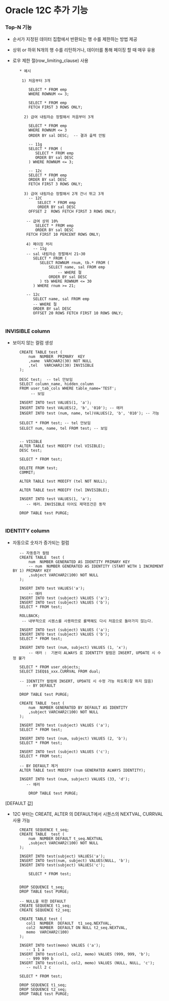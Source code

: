 # Oracle 12C 추가 기능 

### Top-N 기능
 - 순서가 지정된 데이터 집합에서 반환되는 행 수를 제한하는 방법 제공 
 - 상위 or 하위 N개의 행 수를 리턴하거나, 데이터를 통해 페이징 할 때 매우 유용
 - 로우 제한 절(row_limiting_clause) 사용 
  
		  * 예시 
		  
		   1) 처음부터 3개 
		   
			  SELECT * FROM emp
			  WHERE ROWNUM <= 3;

			  SELECT * FROM emp
			  FETCH FIRST 3 ROWS ONLY;     

		    2) 급여 내림차순 정렬해서 처음부터 3개

			  SELECT * FROM emp
			  WHERE ROWNUM <= 3
			  ORDER BY sal DESC;  -- 결과 출력 안됨

			  -- 11g
			  SELECT * FROM (
			     SELECT * FROM emp
			     ORDER BY sal DESC
			  ) WHERE ROWNUM <= 3;

			  -- 12c
			  SELECT * FROM emp
			  ORDER BY sal DESC
			  FETCH FIRST 3 ROWS ONLY;

		    3) 급여 내림차순 정렬해서 2개 건너 뛰고 3개
			  -- 12C
		          SELECT * FROM emp
		          ORDER BY sal DESC
			  OFFSET 2  ROWS FETCH FIRST 3 ROWS ONLY;

			 -- 급여 상위 10%
		         SELECT * FROM emp
		         ORDER BY sal DESC
			 FETCH FIRST 10 PERCENT ROWS ONLY;

		     4) 페이징 처리 
		        -- 11g 
			 -- sal 내림차순 정렬해서 21~30
			    SELECT * FROM (
			       SELECT ROWNUM rnum, tb.* FROM (
				       SELECT name, sal FROM emp
			  	    	   -- WHERE 절
					   ORDER BY sal DESC
				   ) tb WHERE ROWNUM <= 30
			    ) WHERE rnum >= 21;

			 -- 12c
			    SELECT name, sal FROM emp
			    -- WHERE 절
			    ORDER BY sal DESC
			    OFFSET 20 ROWS FETCH FIRST 10 ROWS ONLY;

#
### INVISIBLE column
 - 보이지 않는 컬럼 생성 

		  CREATE TABLE test (
		      num  NUMBER  PRIMARY  KEY
			  ,name  VARCHAR2(30) NOT NULL
			  ,tel   VARCHAR2(30) INVISIBLE
		  );

		  DESC test;  -- tel 안보임
		  SELECT column_name, hidden_column
		  FROM user_tab_cols WHERE table_name='TEST';
			   -- 보임

		  INSERT INTO test VALUES(1, 'a');
		  INSERT INTO test VALUES(2, 'b', '010'); -- 에러
		  INSERT INTO test (num, name, tel)VALUES(2, 'b', '010'); -- 가능

		  SELECT * FROM test; -- tel 안보임
		  SELECT num, name, tel FROM test; -- 보임


		  -- VISIBLE
		  ALTER TABLE test MODIFY (tel VISIBLE);
		  DESC test;

		  SELECT * FROM test;

		  DELETE FROM test;
		  COMMIT;

		  ALTER TABLE test MODIFY (tel NOT NULL);

		  ALTER TABLE test MODIFY (tel INVISIBLE);

		  INSERT INTO test VALUES(1, 'a');
		     -- 에러. INVISIBLE 이어도 제약조건은 동작

		  DROP TABLE test PURGE;

#
### IDENTITY column
 - 자동으로 숫자가 증가되는 컬럼 
    
	      -- 자동증가 컬럼
		  CREATE TABLE  test (
		      num  NUMBER GENERATED AS IDENTITY PRIMARY KEY
			  -- num  NUMBER GENERATED AS IDENTITY (START WITH 1 INCREMENT BY 1) PRIMARY KEY
			  ,subject VARCHAR2(100) NOT NULL
		  );

		  INSERT INTO test VALUES('a');
		      -- 에러
		  INSERT INTO test (subject) VALUES ('a');
		  INSERT INTO test (subject) VALUES ('b');
		  SELECT * FROM test;

		  ROLLBACK;
	       -- 내부적으로 시퀀스를 사용하므로 롤백해도 다시 처음으로 돌아가지 않는다.

		  INSERT INTO test (subject) VALUES ('a');
		  INSERT INTO test (subject) VALUES ('b');
		  SELECT * FROM test;

		  INSERT INTO test (num, subject) VALUES (1, 'x');
			  -- 에러 :  기본이 ALWAYS 로 IDENTITY 컬럼은 INSERT, UPDATE 시 수정 불가

		  SELECT * FROM user_objects;
		  SELECT ISEQ$$_xxx.CURRVAL FROM dual;

		  -- IDENTITY 컬럼에 INSERT, UPDATE 시 수정 가능 하도록(잘 하지 않음)
		     -- BY DEFAULT

		  DROP TABLE test PURGE;

		  CREATE TABLE  test (
		      num  NUMBER GENERATED BY DEFAULT AS IDENTITY
			  ,subject VARCHAR2(100) NOT NULL
		  );

		  INSERT INTO test (subject) VALUES ('a');
		  SELECT * FROM test;

		  INSERT INTO test (num, subject) VALUES (2, 'b');
		  SELECT * FROM test;

		  INSERT INTO test (subject) VALUES ('c');
		  SELECT * FROM test;

		  -- BY DEFAULT 제거
		  ALTER TABLE test MODIFY (num GENERATED ALWAYS IDENTITY);

		  INSERT INTO test (num, subject) VALUES (33, 'd');
			 -- 에러

	     	  DROP TABLE test PURGE;


[DEFAULT 값]
 - 12C 부터는 CREATE, ALTER 의 DEFAULT에서 시퀀스의 NEXTVAL, CURRVAL 사용 가능
	  
		  CREATE SEQUENCE t_seq;
		  CREATE TABLE  test (
		      num  NUMBER DEFAULT t_seq.NEXTVAL
			  ,subject VARCHAR2(100) NOT NULL
		  );

		  INSERT INTO test(subject) VALUES('a');
		  INSERT INTO test(num, subject) VALUES(NULL, 'b');
		  INSERT INTO test(subject) VALUES('c');

	          SELECT * FROM test;


		  DROP SEQUENCE t_seq;
		  DROP TABLE test PURGE;

		  -- NULL을 위한 DEFAULT
		  CREATE SEQUENCE t1_seq;
		  CREATE SEQUENCE t2_seq;

		  CREATE TABLE test (
		     col1  NUMBER  DEFAULT  t1_seq.NEXTVAL,
		     col2  NUMBER  DEFAULT ON NULL t2_seq.NEXTVAL,
			 memo  VARCHAR2(100)
		  );

		  INSERT INTO test(memo) VALUES ('a');
		     -- 1 1 a
		  INSERT INTO test(col1, col2, memo) VALUES (999, 999, 'b');
		     -- 999 999 b
		  INSERT INTO test(col1, col2, memo) VALUES (NULL, NULL, 'c');
		     -- null 2 c

		  SELECT * FROM test;

		  DROP SEQUENCE t1_seq;
		  DROP SEQUENCE t2_seq;
		  DROP TABLE test PURGE;
